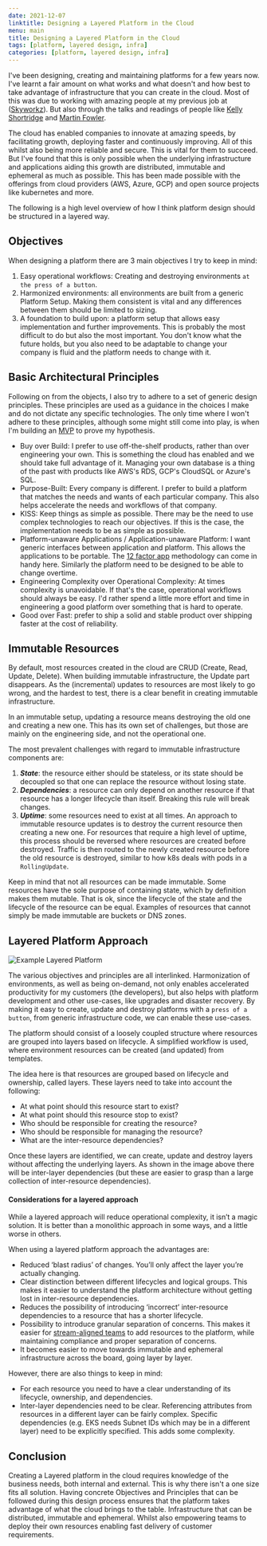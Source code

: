 ```yaml
---
date: 2021-12-07
linktitle: Designing a Layered Platform in the Cloud
menu: main
title: Designing a Layered Platform in the Cloud
tags: [platform, layered design, infra]
categories: [platform, layered design, infra]
---
```


I've been designing, creating and maintaining platforms for a few years now. I've learnt a fair amount on what works and what doesn't and how best to take advantage of infrastructure that you can create in the cloud. Most of this was due to working with amazing people at my previous job at ([Skyworkz](https://skyworkz.nl)). But also through the talks and readings of people like [Kelly Shortridge](https://www.kellyshortridge.com/) and [Martin Fowler](https://martinfowler.com/).

The cloud has enabled companies to innovate at amazing speeds, by facilitating growth, deploying faster and continuously improving. All of this whilst also being more reliable and secure. This is vital for them to succeed. But I've found that this is only possible when the underlying infrastructure and applications aiding this growth are distributed, immutable and ephemeral as much as possible. This has been made possible with the offerings from cloud providers (AWS, Azure, GCP) and open source projects like kubernetes and more.

The following is a high level overview of how I think platform design should be structured in a layered way.

## Objectives

When designing a platform there are 3 main objectives I try to keep in mind:

1. Easy operational workflows: Creating and destroying environments `at the press of a button`.
2. Harmonized environments: all environments are built from a generic Platform Setup. Making them consistent is vital and any differences between them should be limited to sizing.
3. A foundation to build upon: a platform setup that allows easy implementation and further improvements. This is probably the most difficult to do but also the most important. You don't know what the future holds, but you also need to be adaptable to change your company is fluid and the platform needs to change with it.

## Basic Architectural Principles

Following on from the objects, I also try to adhere to a set of generic design principles. These principles are used as a guidance in the choices I make and do not dictate any specific technologies. The only time where I won't adhere to these principles, although some might still come into play, is when I'm building an [MVP](https://en.wikipedia.org/wiki/Minimum_viable_product) to prove my hypothesis.

- Buy over Build: I prefer to use off-the-shelf products, rather than over engineering your own. This is something the cloud has enabled and we should take full advantage of it. Managing your own database is a thing of the past with products like AWS's RDS, GCP's CloudSQL or Azure's SQL.
- Purpose-Built: Every company is different. I prefer to build a platform that matches the needs and wants of each particular company. This also helps accelerate the needs and workflows of that company.
- KISS: Keep things as simple as possible. There may be the need to use complex technologies to reach our objectives. If this is the case, the implementation needs to be as simple as possible.
- Platform-unaware Applications / Application-unaware Platform: I want generic interfaces between application and platform. This allows the applications to be portable. The [12 factor app](https://12factor.net/) methodology can come in handy here. Similarly the platform need to be designed to be able to change overtime.
- Engineering Complexity over Operational Complexity: At times complexity is unavoidable. If that's the case, operational workflows should always be easy. I'd rather spend a little more effort and time in engineering a good platform over something that is hard to operate.
- Good over Fast: prefer to ship a solid and stable product over shipping faster at the cost of reliability.

## Immutable Resources

By default, most resources created in the cloud are CRUD (Create, Read, Update, Delete). When building immutable infrastructure, the Update part disappears. As the (incremental) updates to resources are most likely to go wrong, and the hardest to test, there is a clear benefit in creating immutable infrastructure. 

In an immutable setup, updating a resource means destroying the old one and creating a new one. This has its own set of challenges, but those are mainly on the engineering side, and not the operational one.

The most prevalent challenges with regard to immutable infrastructure components are:
  1. **_State_**: the resource either should be stateless, or its state should be decoupled so that one can replace the resource without losing state.
  2. **_Dependencies_**: a resource can only depend on another resource if that resource has a longer lifecycle than itself. Breaking this rule will break changes.
  3. **_Uptime_**: some resources need to exist at all times. An approach to immutable resource updates is to destroy the current resource then creating a new one. For resources that require a high level of uptime, this process should be reversed where resources are created before destroyed. Traffic is then routed to the newly created resource before the old resource is destroyed, similar to how k8s deals with pods in a `RollingUpdate`.

Keep in mind that not all resources can be made immutable. Some resources have the sole purpose of containing state, which by definition makes them mutable. That is ok, since the lifecycle of the state and the lifecycle of the resource can be equal. Examples of resources that cannot simply be made immutable are buckets or DNS zones.

## Layered Platform Approach

![Example Layered Platform](/Layerd_Platform.png#c)

The various objectives and principles are all interlinked. Harmonization of environments, as well as being on-demand, not only enables accelerated productivity for my customers (the developers), but also helps with platform development and other use-cases, like upgrades and disaster recovery. By making it easy to create, update and destroy platforms with a `press of a button`, from generic infrastructure code, we can enable these use-cases.

The platform should consist of a loosely coupled structure where resources are grouped into layers based on lifecycle. A simplified workflow is used, where environment resources can be created (and updated) from templates.

The idea here is that resources are grouped based on lifecycle and ownership, called layers. These layers need to take into account the following:

- At what point should this resource start to exist?
- At what point should this resource stop to exist?
- Who should be responsible for creating the resource?
- Who should be responsible for managing the resource?
- What are the inter-resource dependencies?

Once these layers are identified, we can create, update and destroy layers without affecting the underlying layers. As shown in the image above there will be inter-layer dependencies (but these are easier to grasp than a large collection of inter-resource dependencies).

#### Considerations for a layered approach

While a layered approach will reduce operational complexity, it isn’t a magic solution. It is better than a monolithic approach in some ways, and a little worse in others.

When using a layered platform approach the advantages are:

- Reduced ‘blast radius’ of changes. You’ll only affect the layer you’re actually changing.
- Clear distinction between different lifecycles and logical groups. This makes it easier to understand the platform architecture without getting lost in inter-resource dependencies.
- Reduces the possibility of introducing ‘incorrect’ inter-resource dependencies to a resource that has a shorter lifecycle.
- Possibility to introduce granular separation of concerns. This makes it easier for [stream-aligned teams](https://teamtopologies.com/key-concepts) to add resources to the platform, while maintaining compliance and proper separation of concerns.
- It becomes easier to move towards immutable and ephemeral infrastructure across the board, going layer by layer.

However, there are also things to keep in mind:

- For each resource you need to have a clear understanding of its lifecycle, ownership, and dependencies.
- Inter-layer dependencies need to be clear. Referencing attributes from resources in a different layer can be fairly complex. Specific dependencies (e.g. EKS needs Subnet IDs which may be in a different layer) need to be explicitly specified. This adds some complexity.

## Conclusion

Creating a Layered platform in the cloud requires knowledge of the business needs, both internal and external. This is why there isn't a one size fits all solution. Having concrete Objectives and Principles that can be followed during this design process ensures that the platform takes advantage of what the cloud brings to the table. Infrastructure that can be distributed, immutable and ephemeral. Whilst also empowering teams to deploy their own resources enabling fast delivery of customer requirements.
